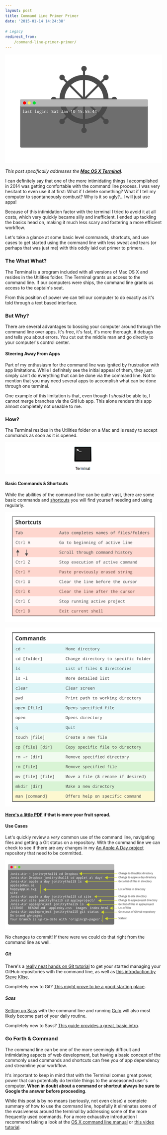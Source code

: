 ```yaml
---
layout: post
title: Command Line Primer Primer
date: '2015-01-14 14:24:38'

# Legacy
redirect_from:
    /command-line-primer-primer/
---
```


![Illustrated helm behind a terminal screen.](/content/2015/Jan/Screen-Shot-2015-01-12-at-1-52-47-PM.png)

*This post specifically addresses the **[Mac OS X Terminal](http://manuals.info.apple.com/MANUALS/1000/MA1173/en_US/IntroCommandLine_v10.6.pdf)**.*

I can definitely say that one of the more intimidating things I accomplished in 2014 was getting comfortable with the command line process. I was very hesitant to even use it at first: What if I delete something? What if I tell my computer to spontaneously combust? Why is it so ugly?...I will just use apps!

Because of this intimidation factor with the terminal I tried to avoid it at all costs, which very quickly became silly and inefficient. I ended up tackling the basics head on, making it much less scary and fostering a more efficient workflow.  

Let's take a glance at some basic level commands, shortcuts, and use cases to get started using the command line with less sweat and tears (or perhaps that was just me) with this oddly laid out primer to primers.

### The What What?
The Terminal is a program included with all versions of Mac OS X and resides in the Utilities folder. The Terminal grants us access to the command line. If our computers were ships, the command line grants us access to the captain's seat.

From this position of power we can tell our computer to do exactly as it's told through a text based interface.

### But Why?
There are several advantages to bossing your computer around through the command line over apps. It's free, it's fast, it's more thorough, it debugs and tells you about errors. You cut out the middle man and go directly to your computer's control center.

#### Steering Away From Apps
Part of my enthusiasm for the command line was ignited by frustration with app limitations. While I definitely see the initial appeal of them, they just simply can't do everything that can be done via the command line. Not to mention that you may need several apps to accomplish what can be done through one terminal.

One example of this limitation is that, even though I *should* be able to, I cannot merge branches via the GitHub app. This alone renders this app almost completely not useable to me.

### How?
The Terminal resides in the Utilities folder on a Mac and is ready to accept commands as soon as it is opened.

![Screenshot of the Terminal icon on Mac](/content/2015/Jan/terminalpreview-1.png)

#### Basic Commands & Shortcuts
While the abilities of the command line can be quite vast, there are some basic commands and [shortcuts](http://en.wikipedia.org/wiki/Table_of_keyboard_shortcuts#Command_line_shortcuts) you will find yourself needing and using regularly.

![List of common Mac OS X command line shortcuts](/content/2015/Jan/shortcuts-02-1.jpg)

![List of common Mac OS X command line commands](/content/2015/Jan/commands-03-2.jpg)

**[Here's a little PDF](http://jonibologna.com/content/commandprimer.pdf) if that is more your fruit spread.**

#### Use Cases
Let's quickly review a *very* common use of the command line, navigating files and getting a Git status on a repository. With the command line we can check to see if there are any changes in my [An Apple A Day project](http://jonitrythall.github.io/appleproject/) repository that need to be committed.

![Preview of command line process to find Git repository and check status](/content/2015/Jan/example-04.jpg)

No changes to commit! If there were we could do that right from the command line as well.

##### Git
There's a [really neat hands on Git tutorial](https://try.github.io/levels/1/challenges/1) to get your started managing your GitHub repositories with the command line, as well as [this introduction by Steve Klise](http://sklise.com/2012/09/22/introduction-to-git/).

Completely new to Git? [This might prove to be a good starting place](http://www.git-tower.com/learn/videos).

##### Sass
[Setting up Sass](http://thesassway.com/beginner/getting-started-with-sass-and-compass) with the command line and running [Gulp](http://gulpjs.com/) will also most likely become part of your daily routine.

Completely new to Sass? [This guide provides a great, basic intro](http://sass-lang.com/guide).

### Go Forth & Command
The command line can be one of the more seemingly difficult and intimidating aspects of web development, but having a basic concept of the commonly used commands and shortcuts can free you of app dependency and streamline your workflow.

It's important to keep in mind that with the Terminal comes great power, power that can potentially do terrible things to the unseasoned user's computer. **When in doubt about a command or shortcut always be sure to Google the answer before proceeding**.

While this post is by no means (seriously, not even close) a complete summary of how to use the command line, hopefully it eliminates some of the evasiveness around the terminal by addressing some of the more frequently used commands. For a more exhaustive introduction I recommend taking a look at the [OS X command line manual](http://manuals.info.apple.com/MANUALS/1000/MA1173/en_US/IntroCommandLine_v10.6.pdf) or [this video tutorial](https://www.youtube.com/watch?v=bE9DyH43C2I).
